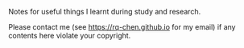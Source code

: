 Notes for useful things I learnt during study and research.

Please contact me (see https://rq-chen.github.io for my email) if any contents here violate your copyright.